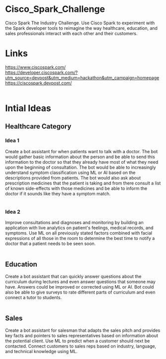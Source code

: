 # Cisco_Spark_Challenge
Cisco Spark The Industry Challenge. Use Cisco Spark to experiment with the Spark developer tools to reimagine the way healthcare, education, and sales professionals interact with each other and their customers.
# Links
https://www.ciscospark.com/ <br> https://developer.ciscospark.com/?utm_source=devpost&utm_medium=hackathon&utm_campaign=homepage <br> https://ciscospark.devpost.com/<br><br>
# Intial Ideas
## Healthcare Category
### Idea 1
Create a bot assistant for when patients want to talk with a doctor. The bot would gather basic information about the person and be able to send this information to the doctor so that they already have most of what they need upon the beginning of consultation. The bot would be able to increasingly understand symptom classification using ML or AI based on the descriptions provided from patients. The bot would also ask about prescription medicines that the patient is taking and from there consult a list of known side-effects with those medicines and be able to inform the doctor if it sounds like they have a symptom match. <br><br>
### Idea 2
Improve consultations and diagnoses and monitoring by building an application with live analytics on patient's feelings, medical records, and symptoms. Use ML on all previously stated factors combined with facial expressions of all those in the room to determine the best time to notify a doctor that a patient needs to be seen soon. <br><br>
## Education
Create a bot assistant that can quickly answer questions about the curriculum during lectures and even answer questions that someone may have. Answers could be improved or corrected using ML or AI. Bot could also be able to give surveys to rate different parts of curriculum and even connect a tutor to students. <br><br>
## Sales
Create a bot assistant for salesman that adapts the sales pitch and provides key facts and pointers to sales representatives based on information about the potential client. Use ML to predict when a customer should next be contacted. Connect customers to sales reps based on industry, language, and technical knowledge using ML. 
